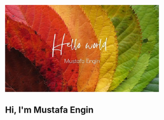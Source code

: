 <img src="https://github.com/MEngin312/Mengin312/blob/main/GitFirstDesign.jpg"> 

<h1>         Hi, I'm Mustafa Engin</h1>
